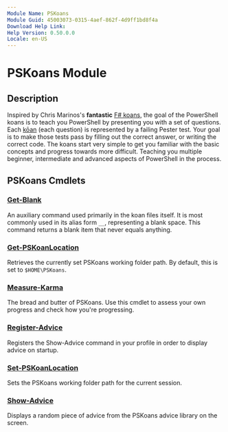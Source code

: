 ```yaml
---
Module Name: PSKoans
Module Guid: 45003073-0315-4aef-862f-4d9ff1bd8f4a
Download Help Link:
Help Version: 0.50.0.0
Locale: en-US
---
```


# PSKoans Module
## Description
Inspired by Chris Marinos's **fantastic** [F# koans](https://github.com/ChrisMarinos/FSharpKoans), the goal of the PowerShell koans is to teach you PowerShell by presenting you with a set of questions.
Each [kōan](https://en.wikipedia.org/wiki/K%C5%8Dan) (each question) is represented by a failing Pester test.
Your goal is to make those tests pass by filling out the correct answer, or writing the correct code.
The koans start very simple to get you familiar with the basic concepts and progress towards more difficult.
Teaching you multiple beginner, intermediate and advanced aspects of PowerShell in the process.

## PSKoans Cmdlets
### [Get-Blank](Get-Blank.md)
An auxiliary command used primarily in the koan files itself.
It is most commonly used in its alias form `__`, representing a blank space.
This command returns a blank item that never equals anything.

### [Get-PSKoanLocation](Get-PSKoanLocation.md)
Retrieves the currently set PSKoans working folder path.
By default, this is set to `$HOME\PSKoans`.

### [Measure-Karma](Measure-Karma.md)
The bread and butter of PSKoans.
Use this cmdlet to assess your own progress and check how you're progressing.

### [Register-Advice](Register-Advice.md)
Registers the Show-Advice command in your profile in order to display advice on startup.

### [Set-PSKoanLocation](Set-PSKoanLocation.md)
Sets the PSKoans working folder path for the current session.

### [Show-Advice](Show-Advice.md)
Displays a random piece of advice from the PSKoans advice library on the screen.
